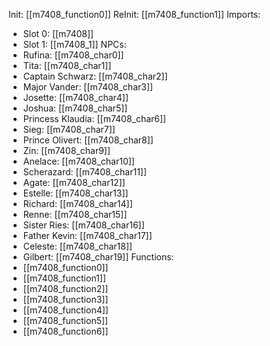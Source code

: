 Init: [[m7408_function0]]
ReInit: [[m7408_function1]]
Imports:
- Slot 0: [[m7408]]
- Slot 1: [[m7408_1]]
NPCs:
- Rufina: [[m7408_char0]]
- Tita: [[m7408_char1]]
- Captain Schwarz: [[m7408_char2]]
- Major Vander: [[m7408_char3]]
- Josette: [[m7408_char4]]
- Joshua: [[m7408_char5]]
- Princess Klaudia: [[m7408_char6]]
- Sieg: [[m7408_char7]]
- Prince Olivert: [[m7408_char8]]
- Zin: [[m7408_char9]]
- Anelace: [[m7408_char10]]
- Scherazard: [[m7408_char11]]
- Agate: [[m7408_char12]]
- Estelle: [[m7408_char13]]
- Richard: [[m7408_char14]]
- Renne: [[m7408_char15]]
- Sister Ries: [[m7408_char16]]
- Father Kevin: [[m7408_char17]]
- Celeste: [[m7408_char18]]
- Gilbert: [[m7408_char19]]
Functions:
- [[m7408_function0]]
- [[m7408_function1]]
- [[m7408_function2]]
- [[m7408_function3]]
- [[m7408_function4]]
- [[m7408_function5]]
- [[m7408_function6]]
